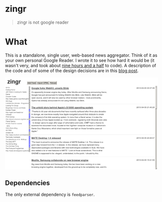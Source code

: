 zingr
=====

> zingr is not google reader

What
====

This is a standalone, single user, web-based news aggregator.  Think
of it as your own personal Google Reader.  I wrote it to see how hard
it would be (it wasn't very, and took about
[nine hours and a half](TODO.org) to code).  A description of the code
and of some of the design decisions are in this
[blog post][scvalex:23].

[scvalex:23]: http://www.scvalex.net/posts/23/

<img src="zingr.png" alt="Screenshot of Zingr in action">

Dependencies
------------

The only external dependency is `feedparser`.
